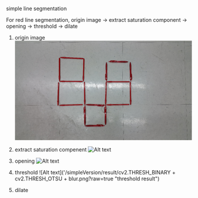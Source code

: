 simple line segmentation

For red line segmentation,
origin image -> extract saturation component -> opening -> threshold -> dilate

1. origin image
![Alt text](/simpleVersion/result/origin_figure.png?raw=true "origin image")

2. extract saturation compenent
![Alt text]('simpleVersion/result/saturation_figure.png?raw=true "saturation component")

3. opening
![Alt text]('/simpleVersion/result/img_open.png?raw=true "opening process")

4. threshold
![Alt text]('/simpleVersion/result/cv2.THRESH_BINARY + cv2.THRESH_OTSU + blur.png?raw=true "threshold result")



5. dilate

